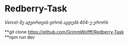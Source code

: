 # Redberry-Task

*Vercel-ზე ატვირთვის დროს აგდებს 404-ე ერორს*

**git clone https://github.com/GrimmWolfff/Redberry-Task
<br/>
**npm run dev
